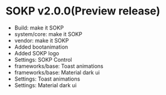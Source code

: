 # SOKP v2.0.0(Preview release)
- Build: make it SOKP
- system/core: make it SOKP
- vendor: make it SOKP
- Added bootanimation
- Added SOKP logo
- Settings: SOKP Control
- frameworks/base: Toast animations
- frameworks/base: Material dark ui
- Settings: Toast animations
- Settings: Material dark ui
